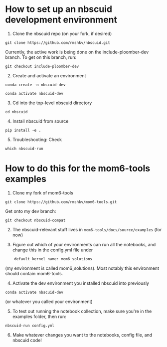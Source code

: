 # How to set up an nbscuid development environment

1. Clone the nbscuid repo (on your fork, if desired)

```
git clone https://github.com/rmshkv/nbscuid.git
```

Currently, the active work is being done on the include-ploomber-dev branch. To get on this branch, run:

```
git checkout include-ploomber-dev
```

2. Create and activate an environment

```
conda create -n nbscuid-dev

conda activate nbscuid-dev
```

3. Cd into the top-level nbscuid directory

```
cd nbscuid
```


4. Install nbscuid from source
```
pip install -e .
```

5. Troubleshooting: Check

```
which nbscuid-run
```

# How to do this for the mom6-tools examples

1. Clone my fork of mom6-tools

```
git clone https://github.com/rmshkv/mom6-tools.git
```

Get onto my dev branch:


```
git checkout nbscuid-compat
```

2. The nbscuid-relevant stuff lives in `mom6-tools/docs/source/examples` (for now)

3. Figure out which of your environments can run all the notebooks, and change this in the config.yml file under
```
    default_kernel_name: mom6_solutions
```
(my environment is called mom6_solutions). Most notably this environment should contain mom6-tools.

4. Activate the dev environment you installed nbscuid into previously
```
conda activate nbscuid-dev
```
(or whatever you called your environment)

5. To test out running the notebook collection, make sure you're in the examples folder, then run:

```
nbscuid-run config.yml
```

6. Make whatever changes you want to the notebooks, config file, and nbscuid code!

